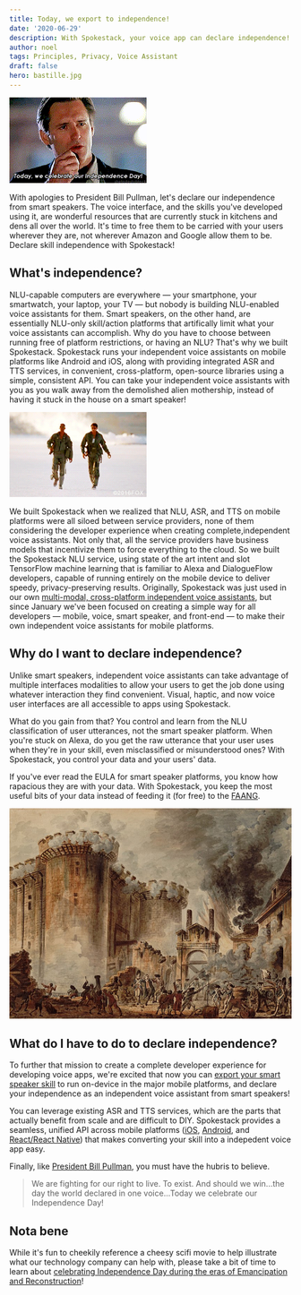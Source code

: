 ```yaml
---
title: Today, we export to independence!
date: '2020-06-29'
description: With Spokestack, your voice app can declare independence!
author: noel
tags: Principles, Privacy, Voice Assistant
draft: false
hero: bastille.jpg
---
```


![Today we celebrate our Independence Day!](./independence.gif)

With apologies to President Bill Pullman, let's declare our independence from smart speakers. The voice interface, and the skills you've developed using it, are wonderful resources that are currently stuck in kitchens and dens all over the world. It's time to free them to be carried with your users wherever they are, not wherever Amazon and Google allow them to be. Declare skill independence with Spokestack!

## What's independence?

NLU-capable computers are everywhere — your smartphone, your smartwatch, your laptop, your TV — but nobody is building NLU-enabled voice assistants for them. Smart speakers, on the other hand, are essentially NLU-only skill/action platforms that artifically limit what your voice assistants can accomplish. Why do you have to choose between running free of platform restrictions, or having an NLU? That's why we built Spokestack. Spokestack runs your independent voice assistants on mobile platforms like Android and iOS, along with providing integrated ASR and TTS services, in convenient, cross-platform, open-source libraries using a simple, consistent API. You can take your independent voice assistants with you as you walk away from the demolished alien mothership, instead of having it stuck in the house on a smart speaker!

![Will Smith walks away from smoke](./will_smith.gif)

We built Spokestack when we realized that NLU, ASR, and TTS on mobile platforms were all siloed between service providers, none of them considering the developer experience when creating complete,independent voice assistants. Not only that, all the service providers have business models that incentivize them to force everything to the cloud. So we built the Spokestack NLU service, using state of the art intent and slot TensorFlow machine learning that is familiar to Alexa and DialogueFlow developers, capable of running entirely on the mobile device to deliver speedy, privacy-preserving results. Originally, Spokestack was just used in our own [multi-modal, cross-platform independent voice assistants](https://thebartender.io/), but since January we've been focused on creating a simple way for all developers — mobile, voice, smart speaker, and front-end — to make their own independent voice assistants for mobile platforms.

## Why do I want to declare independence?

Unlike smart speakers, independent voice assistants can take advantage of multiple interfaces modalities to allow your users to get the job done using whatever interaction they find convenient. Visual, haptic, and now voice user interfaces are all accessible to apps using Spokestack.

What do you gain from that? You control and learn from the NLU classification of user utterances, not the smart speaker platform. When you're stuck on Alexa, do you get the raw utterance that your user uses when they're in your skill, even misclassified or misunderstood ones? With Spokestack, you control your data and your users' data.

If you've ever read the EULA for smart speaker platforms, you know how rapacious they are with your data. With Spokestack, you keep the most useful bits of your data instead of feeding it (for free) to the [FAANG](https://en.wikipedia.org/wiki/Big_Tech).

![Storming the Bastille](./bastille.jpg)

## What do I have to do to declare independence?

To further that mission to create a complete developer experience for developing voice apps, we're excited that now you can [export your smart speaker skill](/docs/Concepts/export) to run on-device in the major mobile platforms, and declare your independence as an independent voice assistant from smart speakers!

You can leverage existing ASR and TTS services, which are the parts that actually benefit from scale and are difficult to DIY. Spokestack provides a seamless, unified API across mobile platforms ([iOS](/docs/iOS), [Android](/docs/Android), and [React/React Native](/docs/React%20Native)) that makes converting your skill into a indepedent voice app easy.

Finally, like [President Bill Pullman](https://www.imdb.com/title/tt0116629/characters/nm0000597), you must have the hubris to believe.

> We are fighting for our right to live. To exist. And should we win...the day the world declared in one voice...Today we celebrate our Independence Day!

## Nota bene

While it's fun to cheekily reference a cheesy scifi movie to help illustrate what our technology company can help with, please take a bit of time to learn about [celebrating Independence Day during the eras of Emancipation and Reconstruction](https://www.theatlantic.com/ideas/archive/2018/07/fourth-of-july-black-holiday/564320/)!

